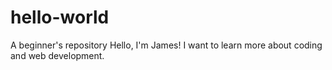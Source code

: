 # hello-world
A beginner's repository
Hello, I'm James! I want to learn more about coding and web development.
